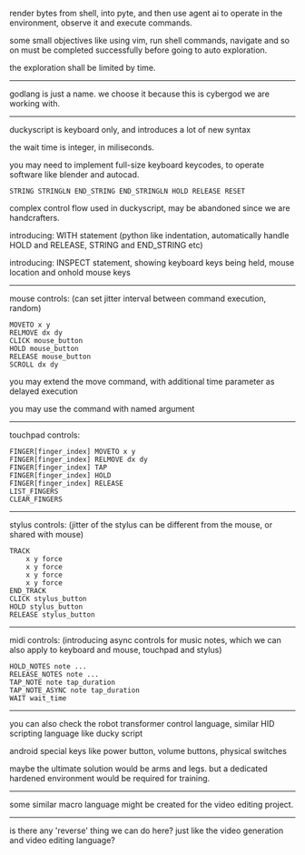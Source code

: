 render bytes from shell, into pyte, and then use agent ai to operate in the environment, observe it and execute commands.

some small objectives like using vim, run shell commands, navigate and so on must be completed successfully before going to auto exploration.

the exploration shall be limited by time.

---

godlang is just a name. we choose it because this is cybergod we are working with.

---

duckyscript is keyboard only, and introduces a lot of new syntax

the wait time is integer, in miliseconds.

you may need to implement full-size keyboard keycodes, to operate software like blender and autocad.

```
STRING STRINGLN END_STRING END_STRINGLN HOLD RELEASE RESET
```

complex control flow used in duckyscript, may be abandoned since we are handcrafters.

introducing: WITH statement (python like indentation, automatically handle HOLD and RELEASE, STRING and END_STRING etc)

introducing: INSPECT statement, showing keyboard keys being held, mouse location and onhold mouse keys

---

mouse controls: (can set jitter interval between command execution, random)

```
MOVETO x y
RELMOVE dx dy
CLICK mouse_button
HOLD mouse_button
RELEASE mouse_button
SCROLL dx dy
```

you may extend the move command, with additional time parameter as delayed execution

you may use the command with named argument

---

touchpad controls:

```
FINGER[finger_index] MOVETO x y
FINGER[finger_index] RELMOVE dx dy
FINGER[finger_index] TAP
FINGER[finger_index] HOLD
FINGER[finger_index] RELEASE
LIST_FINGERS
CLEAR_FINGERS
```

---

stylus controls: (jitter of the stylus can be different from the mouse, or shared with mouse)

```
TRACK
    x y force
    x y force
    x y force
    x y force
END_TRACK
CLICK stylus_button
HOLD stylus_button
RELEASE stylus_button
```

---

midi controls: (introducing async controls for music notes, which we can also apply to keyboard and mouse, touchpad and stylus)

```
HOLD_NOTES note ...
RELEASE_NOTES note ...
TAP_NOTE note tap_duration
TAP_NOTE_ASYNC note tap_duration
WAIT wait_time
```

---

you can also check the robot transformer control language, similar HID scripting language like ducky script

android special keys like power button, volume buttons, physical switches

maybe the ultimate solution would be arms and legs. but a dedicated hardened environment would be required for training.

---

some similar macro language might be created for the video editing project.

---

is there any 'reverse' thing we can do here? just like the video generation and video editing language?